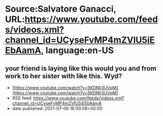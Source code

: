 # Source:Salvatore Ganacci, URL:https://www.youtube.com/feeds/videos.xml?channel_id=UCyseFvMP4mZVlU5iEEbAamA, language:en-US

## your friend is laying like this would you and from work to her sister with like this. Wyd?
 - [https://www.youtube.com/watch?v=5KDNIj3UVqM](https://www.youtube.com/watch?v=5KDNIj3UVqM)
 - RSS feed: https://www.youtube.com/feeds/videos.xml?channel_id=UCyseFvMP4mZVlU5iEEbAamA
 - date published: 2021-07-06 16:00:08+00:00



